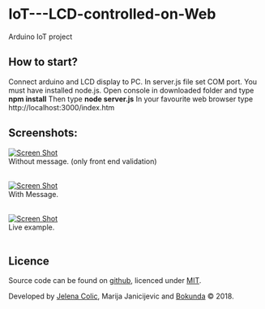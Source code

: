 # IoT---LCD-controlled-on-Web
Arduino IoT project

## How to start? ##
Connect arduino and LCD display to PC.
In server.js file set COM port.
You must have installed node.js.
Open console in downloaded folder and type **npm install**
Then type **node server.js**
In your favourite web browser type http://localhost:3000/index.htm

## Screenshots:

[![Screen Shot](https://i.imgur.com/Kz2ViSC.png)](#)<br>
Without message. (only front end validation)<br><br>

[![Screen Shot](https://i.imgur.com/yGm0aKQ.png)](#)<br>
With Message.<br><br>

[![Screen Shot](https://i.imgur.com/8R9Zm12.png)](#)<br>
Live example.<br><br>

## Licence

Source code can be found on [github](https://github.com/georgeOsdDev/markdown-edit), licenced under [MIT](http://opensource.org/licenses/mit-license.php).

Developed by [Jelena Colic](https://github.com/jelenacolic), Marija Janicijevic and [Bokunda](https://github.com/bokunda) 
© 2018.

